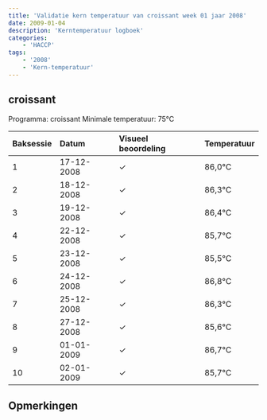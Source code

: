 ```yaml
---
title: 'Validatie kern temperatuur van croissant week 01 jaar 2008'
date: 2009-01-04
description: 'Kerntemperatuur logboek'
categories:
    - 'HACCP'
tags:
    - '2008'
    - 'Kern-temperatuur'
---
```


## croissant

Programma: croissant
Minimale temperatuur: 75°C

| Baksessie | Datum | Visueel beoordeling | Temperatuur |
|:---|:---|:---|:---|
| 1 | 17-12-2008 | &check; | 86,0°C |
| 2 | 18-12-2008 | &check; | 86,3°C |
| 3 | 19-12-2008 | &check; | 86,4°C |
| 4 | 22-12-2008 | &check; | 85,7°C |
| 5 | 23-12-2008 | &check; | 85,5°C |
| 6 | 24-12-2008 | &check; | 86,8°C |
| 7 | 25-12-2008 | &check; | 86,3°C |
| 8 | 27-12-2008 | &check; | 85,6°C |
| 9 | 01-01-2009 | &check; | 86,7°C |
| 10 | 02-01-2009 | &check; | 85,7°C |

## Opmerkingen


